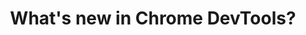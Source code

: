 ---
layout: post
title: What's new in Chrome DevTools?
tags: [Browsers, Chrome]
share_image: http://i.imgur.com/jFL4PZl.png
share_gif: https://blog.gospodarets.com/whats-new-in-chrome-devtools/img/page-load.gif
share_description:  The latest DevTools additions to Chrome which help developers in their day-to-day work.
external-url: https://speakerdeck.com/malyw/whats-new-in-chrome-devtools
external_site: speakerdeck.com
---